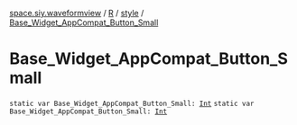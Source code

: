 [space.siy.waveformview](../../index.md) / [R](../index.md) / [style](index.md) / [Base_Widget_AppCompat_Button_Small](./-base_-widget_-app-compat_-button_-small.md)

# Base_Widget_AppCompat_Button_Small

`static var Base_Widget_AppCompat_Button_Small: `[`Int`](https://kotlinlang.org/api/latest/jvm/stdlib/kotlin/-int/index.html)
`static var Base_Widget_AppCompat_Button_Small: `[`Int`](https://kotlinlang.org/api/latest/jvm/stdlib/kotlin/-int/index.html)